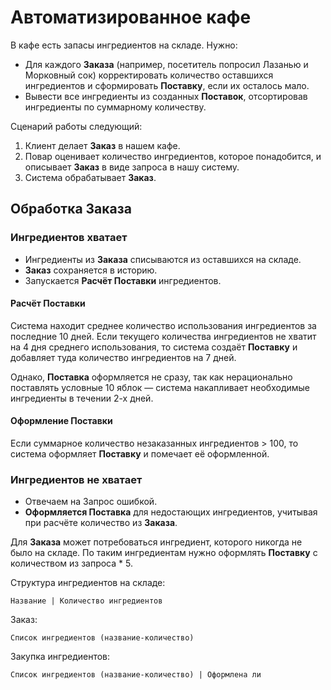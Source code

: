 # Автоматизированное кафе

В кафе есть запасы ингредиентов на складе. Нужно:
- Для каждого **Заказа** (например, посетитель попросил Лазанью и Морковный сок) корректировать количество оставшихся ингредиентов и сформировать **Поставку**, если их осталось мало.
- Вывести все ингредиенты из созданных **Поставок**, отсортировав ингредиенты по суммарному количеству.

Сценарий работы следующий:
1. Клиент делает **Заказ** в нашем кафе.
2. Повар оценивает количество ингредиентов, которое понадобится, и описывает **Заказ** в виде запроса в нашу систему.
3. Система обрабатывает **Заказ**.

## Обработка Заказа

### Ингредиентов хватает
- Ингредиенты из **Заказа** списываются из оставшихся на складе.
- **Заказ** сохраняется в историю.
- Запускается **Расчёт Поставки** ингредиентов.

#### Расчёт Поставки

Система находит среднее количество использования ингредиентов за последние 10 дней.
Если текущего количества ингредиентов не хватит на 4 дня среднего использования, то система создаёт **Поставку** и добавляет туда количество ингредиентов на 7 дней.

Однако, **Поставка** оформляется не сразу, так как нерационально поставлять условные 10 яблок — система накапливает необходимые ингредиенты в течении 2-х дней.

#### Оформление Поставки
Если суммарное количество незаказанных ингредиентов > 100, то система оформляет **Поставку** и помечает её оформленной.

### Ингредиентов не хватает
- Отвечаем на Запрос ошибкой.
- **Оформляется Поставка** для недостающих ингредиентов, учитывая при расчёте количество из **Заказа**.

Для **Заказа** может потребоваться ингредиент, которого никогда не было на складе.
По таким ингредиентам нужно оформлять **Поставку** с количеством из запроса * 5.

Структура ингредиентов на складе:

``Название | Количество ингредиентов``

Заказ:

``Список ингредиентов (название-количество)``

Закупка ингредиентов:

``Список ингредиентов (название-количество) | Оформлена ли``